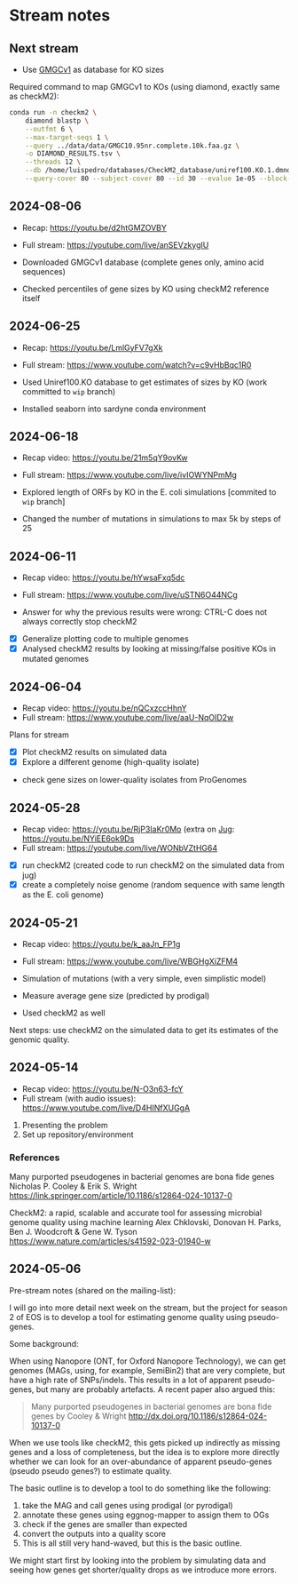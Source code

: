 # Stream notes

## Next stream

- Use [GMGCv1](https://gmgc.embl.de/) as database for KO sizes

Required command to map GMGCv1 to KOs (using diamond, exactly same as checkM2):

```bash
conda run -n checkm2 \
    diamond blastp \
    --outfmt 6 \
    --max-target-seqs 1 \
    --query ../data/data/GMGC10.95nr.complete.10k.faa.gz \
    -o DIAMOND_RESULTS.tsv \
    --threads 12 \
    --db /home/luispedro/databases/CheckM2_database/uniref100.KO.1.dmnd \
    --query-cover 80 --subject-cover 80 --id 30 --evalue 1e-05 --block-size 2.0
```

## 2024-08-06

- Recap: https://youtu.be/d2htGMZOVBY
- Full stream: https://youtube.com/live/anSEVzkygIU

- Downloaded GMGCv1 database (complete genes only, amino acid sequences)
- Checked percentiles of gene sizes by KO using checkM2 reference itself

## 2024-06-25


- Recap: https://youtu.be/LmlGyFV7gXk
- Full stream: https://www.youtube.com/watch?v=c9vHbBqc1R0

- Used Uniref100.KO database to get estimates of sizes by KO (work committed to `wip` branch)
- Installed seaborn into sardyne conda environment

## 2024-06-18

- Recap video: https://youtu.be/21m5qY9ovKw
- Full stream: https://www.youtube.com/live/ivIOWYNPmMg

- Explored length of ORFs by KO in the E. coli simulations [commited to `wip` branch]
- Changed the number of mutations in simulations to max 5k by steps of 25

## 2024-06-11

- Recap video: https://youtu.be/hYwsaFxq5dc
- Full stream: https://www.youtube.com/live/uSTN6O44NCg

- Answer for why the previous results were wrong: CTRL-C does not always correctly stop checkM2
- [x] Generalize plotting code to multiple genomes
- [x] Analysed checkM2 results by looking at missing/false positive KOs in mutated genomes

## 2024-06-04

- Recap video: https://youtu.be/nQCxzccHhnY
- Full stream: https://www.youtube.com/live/aaU-NqOID2w

Plans for stream

- [x] Plot checkM2 results on simulated data
- [x] Explore a different genome (high-quality isolate)
- check gene sizes on lower-quality isolates from ProGenomes


## 2024-05-28

- Recap video: https://youtu.be/RjP3IaKr0Mo (extra on [Jug](https://jug.rtfd.io/): https://youtu.be/NYiEE6ok9Ds
- Full stream: https://youtube.com/live/WONbVZtHG64

- [x] run checkM2 (created code to run checkM2 on the simulated data from jug)
- [x] create a completely noise genome (random sequence with same length as the E. coli genome)

## 2024-05-21

- Recap video: https://youtu.be/k_aaJn_FP1g
- Full stream: https://www.youtube.com/live/WBGHgXiZFM4

- Simulation of mutations (with a very simple, even simplistic model)
- Measure average gene size (predicted by prodigal)
- Used checkM2 as well

Next steps: use checkM2 on the simulated data to get its estimates of the genomic quality.

## 2024-05-14

- Recap video: https://youtu.be/N-O3n63-fcY
- Full stream (with audio issues): https://www.youtube.com/live/D4HINfXUGgA

1. Presenting the problem
2. Set up repository/environment

### References

Many purported pseudogenes in bacterial genomes are bona fide genes
Nicholas P. Cooley & Erik S. Wright
https://link.springer.com/article/10.1186/s12864-024-10137-0


CheckM2: a rapid, scalable and accurate tool for assessing microbial genome quality using machine learning
Alex Chklovski, Donovan H. Parks, Ben J. Woodcroft & Gene W. Tyson
https://www.nature.com/articles/s41592-023-01940-w

## 2024-05-06

Pre-stream notes (shared on the mailing-list):

I will go into more detail next week on the stream, but the project for season 2 of EOS is to develop a tool for estimating genome quality using pseudo-genes.

Some background:

When using Nanopore (ONT, for Oxford Nanopore Technology), we can get genomes (MAGs, using, for example, SemiBin2) that are very complete, but have a high rate of SNPs/indels. This results in a lot of apparent pseudo-genes, but many are probably artefacts. A recent paper also argued this:

>  Many purported pseudogenes in bacterial genomes are bona fide genes by Cooley & Wright
>  http://dx.doi.org/10.1186/s12864-024-10137-0

When we use tools like checkM2, this gets picked up indirectly as missing genes and a loss of completeness, but the idea is to explore more directly whether we can look for an over-abundance of apparent pseudo-genes (pseudo pseudo genes?) to estimate quality.

The basic outline is to develop a tool to do something like the following:

1. take the MAG and call genes using prodigal (or pyrodigal)
2. annotate these genes using eggnog-mapper to assign them to OGs
3. check if the genes are smaller than expected
4. convert the outputs into a quality score
5. This is all still very hand-waved, but this is the basic outline.

We might start first by looking into the problem by simulating data and seeing how genes get shorter/quality drops as we introduce more errors.

